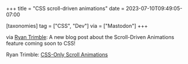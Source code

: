 +++
title = "CSS scroll-driven animations"
date = 2023-07-10T09:49:05-07:00

[taxonomies]
tag = ["CSS", "Dev"]
via = ["Mastodon"]
+++

via [Ryan Trimble](https://front-end.social/@mrtrimble/110673648252987975): A new blog post about the Scroll-Driven Animations feature coming soon to CSS!

<!-- more -->

Ryan Trimble: [CSS-Only Scroll Animations](https://ryantrimble.com/blog/css-only-scroll-animations/)
